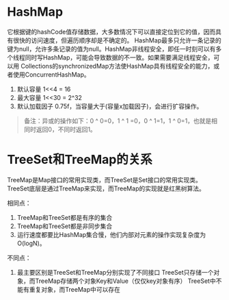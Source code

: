 
# HashMap
它根据键的hashCode值存储数据，大多数情况下可以直接定位到它的值，因而具有很快的访问速度，但遍历顺序却是不确定的。 HashMap最多只允许一条记录的键为null，允许多条记录的值为null。HashMap非线程安全，即任一时刻可以有多个线程同时写HashMap，可能会导致数据的不一致。如果需要满足线程安全，可以用 Collections的synchronizedMap方法使HashMap具有线程安全的能力，或者使用ConcurrentHashMap。
1. 默认容量 1<<4 = 16
2. 最大容量 1<<30 = 2^32
3. 默认加载因子 0.75f，当容量大于(容量x加载因子)，会进行扩容操作。
> 备注：异或的操作如下：0 ^ 0=0，1 ^ 1 =0，0 ^ 1=1，1 ^ 0=1，也就是相同时返回0，不同时返回1。


# TreeSet和TreeMap的关系
TreeMap是Map接口的常用实现类，而TreeSet是Set接口的常用实现类。TreeSet底层是通过TreeMap来实现，而TreeMap的实现就是红黑树算法。

相同点：
1. TreeMap和TreeSet都是有序的集合
2. TreeMap和TreeSet都是非同步集合
3. 运行速度都要比HashMap集合慢，他们内部对元素的操作实现复杂度为O(logN)。

不同点：
1. 最主要区别是TreeSet和TreeMap分别实现了不同接口
TreeSet只存储一个对象，而TreeMap存储两个对象Key和Value（仅仅key对象有序）
TreeSet中不能有重复对象，而TreeMap中可以存在